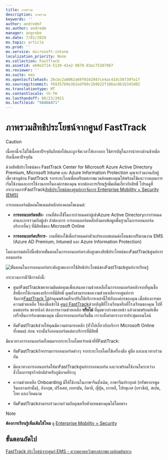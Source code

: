 ```yaml
---
title: ภาพรวม
description: ภาพรวม
keywords: ''
author: andredm7
ms.author: andredm
manager: angrobe
ms.date: 7/01/2020
ms.topic: article
ms.prod: ''
ms.service: microsoft-intune
localization_priority: None
ms.collection: FastTrack
ms.assetid: e60e3714-5120-41e2-9878-83ac75107967
ms.reviewer: ''
ms.suite: ems
ms.openlocfilehash: 26cbc2a8062a69f0162847ce4ac41dc58739fa1f
ms.sourcegitcommit: f69357b9e3b2edf60c1b9b22f106ac0b1b345d02
ms.translationtype: MT
ms.contentlocale: th-TH
ms.lasthandoff: 08/23/2021
ms.locfileid: "58468471"
---
```

# <a name="fasttrack-center-benefit-overview"></a>ภาพรวมสิทธิประโยชน์จากศูนย์ FastTrack

> [!CAUTION]
> เนื้อหานี้จะไม่ใช่เนื้อหาปัจจุบันอีกต่อไปและถูกจัดเวลาให้เอาออก ใช้สารบัญในการนําทางด้านซ้ายมือกับเนื้อหาปัจจุบัน

ด้วยสิทธิประโยชน์ของ FastTrack Center for Microsoft Azure Active Directory Premium, Microsoft Intune และ Azure Information Protection คุณจะร่วมงานกับผู้เชี่ยวชาญด้าน FastTrack จากระยะไกลเพื่อเตรียมสภาพแวดล้อมของคุณให้พร้อมใช้และวางแผนการเริ่มใช้งานและการใช้งานภายในองค์กรของคุณ หากต้องการเรียนรู้เพิ่มเติมเกี่ยวกับสิทธิ์ โปรดดูที่ กระบวนการFastTrack[สิทธิประโยชน์ของศูนย์การจัดการ Enterprise Mobility + Security (EMS)](EMS-fasttrack-process.md)

การออนบอร์ดมีคอมโพเนนต์หลักสองคอมโพเนนต์:

-   **การออนบอร์ดหลัก**- งานที่ต้องใช้ในการกําหนดค่าผู้เช่าAzure Active Directoryการกําหนดค่าและการรวมกับผู้เช่า ถ้าต้องการ การออนบอร์ดหลักยังมอบข้อมูลพื้นฐานในการออนบอร์ดบริการอื่นๆ ที่มีสิทธิ์ของ Microsoft Online

-   **การออนบอร์ดบริการ**- งานที่ต้องใช้เพื่อกําหนดค่าตัวแปรแบบสแตนด์อโลนของปริมาณงาน EMS (Azure AD Premium, Intuned และ Azure Information Protection)

ไดอะแกรมต่อไปนี้อธิบายขั้นตอนในการออนบอร์ดระดับสูงของสิทธิประโยชน์ของFastTrackศูนย์การออนบอร์ด

![ขั้นตอนในการออนบอร์ดระดับสูงของการใช้สิทธิประโยชน์ของFastTrackศูนย์การเรียนรู้](./media/ft-onboarding-process.png)

กระบวนการมีวิธีการดังนี้:

- ศูนย์FastTrackพยายามติดต่อคุณเพื่อเสนอความช่วยเหลือในการออนบอร์ดหลังจากที่คุณซื้อสิทธิ์การใช้งานของบริการที่มีสิทธิ์ คุณยังสามารถขอความช่วยเหลือจากศูนย์การจัดการ[FastTrack ได้](https://go.microsoft.com/fwlink/?linkid=780698)ถ้าคุณพร้อมที่จะปรับใช้บริการเหล่านี้ให้กับองค์กรของคุณ เมื่อต้องการขอความช่วยเหลือ ให้ลงชื่อเข้าใช้ [ศูนย์ FastTrack](https://go.microsoft.com/fwlink/?linkid=780698)ด้วยบัญชีที่โรงเรียนหรือที่โรงเรียนของคุณ ไปที่แดชบอร์ด ขยายลิงก์ ต้องการความช่วยเหลือ **หรือไม่** ที่มุมขวาล่างของหน้า แล้วตามพร้อมท์เพื่อเสร็จสิ้นการร้องขอของคุณ เมื่อการออนบอร์ดเริ่มขึ้น เราจะตั้งค่าตารางการประชุมออนไลน์

-   ทีมFastTrackช่วยให้คุณมีความสามารถหลัก (ทั่วไปเกี่ยวกับบริการ Microsoft Online ทั้งหมด) ก่อน จากนั้นจึงออนบอร์ดแต่ละบริการที่มีสิทธิ์

มีแนวทางการออนบอร์ดทั้งหมดจากระยะไกลโดยเจ้าหน้าที่ที่FastTrack:

-   ทีมFastTrackกิจกรรมการออนบอร์ดต่างๆ จากระยะไกลโดยใช้เครื่องมือ คู่มือ และแนวทางร่วมกัน

-   มีแนวทางการออนบอร์ดให้มาFastTrackศูนย์การออนบอร์ด และจะพร้อมใช้งานในระหว่างชั่วโมงการธุรกิจปกติสําหรับภูมิภาคที่ระบุ

-   ความช่วยเหลือ Onboarding มีให้ใช้งานในภาษาจีนดั้งเดิม, ภาษาจีนประยุกต์ (ทรัพยากรพูดจีนกลางเท่านั้น), อังกฤษ, ฝรั่งเศส, เยอรมัน, อิตาลี, ญี่ปุ่น, เกาหลี, โปรตุเกส (บราซิล), สเปน, ไทย และเวียดนาม

-   ทีมFastTrackสามารถร่วมงานร่วมกับคุณหรือตัวแทนของคุณได้โดยตรง

> [!NOTE]
> **ต้องการเรียนรู้เพิ่มเติมใช่ไหม** ดู [Enterprise Mobility + Security](https://www.microsoft.com/cloud-platform/enterprise-mobility)

## <a name="next-steps"></a>ขั้นตอนถัดไป

[FastTrack ประโยชน์จากศูนย์ EMS - ความคาดหวังของสภาพแวดล้อมต้นทาง](EMS-source-environment-expectations.md)

